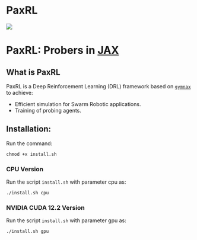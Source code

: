 # PaxRL

[![](https://i.imgur.com/PwATexb.png)](#)

# PaxRL: Probers in [JAX](https://github.com/google/jax)

## What is PaxRL

PaxRL is a Deep Reinforcement Learning (DRL) framework based on  [`gymnax`](https://github.com/RobertTLange/gymnax) to achieve:
* Efficient simulation for Swarm Robotic applications.
* Training of probing agents.

## Installation:

Run the command:
```
chmod +x install.sh
```
### CPU Version

Run the script `install.sh` with parameter cpu as:
```
./install.sh cpu
```

### NVIDIA CUDA 12.2 Version

Run the script `install.sh` with parameter gpu as:
```
./install.sh gpu
```
